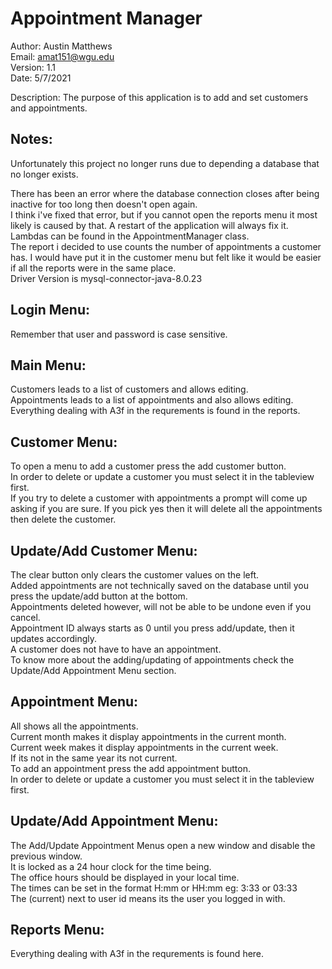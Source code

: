 # Appointment Manager  
Author: Austin Matthews  
Email: amat151@wgu.edu  
Version: 1.1  
Date: 5/7/2021  

Description: The purpose of this application is to add and set customers and appointments.


Notes:
----------------------------------------------------------------------------------------------------
Unfortunately this project no longer runs due to depending a database that no longer exists.  

There has been an error where the database connection closes after being inactive for too long then doesn't open again.   
I think i've fixed that error, but if you cannot open the reports menu it most likely is caused by that. A restart of the application will always fix it.  
Lambdas can be found in the AppointmentManager class.  
The report i decided to use counts the number of appointments a customer has. I would have put it in the customer menu but felt like it would be easier if all the reports were in the same place.  
Driver Version is mysql-connector-java-8.0.23  


Login Menu:
----------------------------------------------------------------------------------------------------
Remember that user and password is case sensitive.  


Main Menu:
----------------------------------------------------------------------------------------------------
Customers leads to a list of customers and allows editing.  
Appointments leads to a list of appointments and also allows editing.  
Everything dealing with A3f in the requrements is found in the reports.  


Customer Menu:
----------------------------------------------------------------------------------------------------
To open a menu to add a customer press the add customer button.  
In order to delete or update a customer you must select it in the tableview first.  
If you try to delete a customer with appointments a prompt will come up asking if you are sure. If you pick yes then it will delete all the appointments then delete the customer.  


Update/Add Customer Menu:
----------------------------------------------------------------------------------------------------
The clear button only clears the customer values on the left.  
Added appointments are not technically saved on the database until you press the update/add button at the bottom.  
Appointments deleted however, will not be able to be undone even if you cancel.   
Appointment ID always starts as 0 until you press add/update, then it updates accordingly.  
A customer does not have to have an appointment.  
To know more about the adding/updating of appointments check the Update/Add Appointment Menu section.  


Appointment Menu:
----------------------------------------------------------------------------------------------------
All shows all the appointments.  
Current month makes it display appointments in the current month.  
Current week makes it display appointments in the current week.  
If its not in the same year its not current.  
To add an appointment press the add appointment button.  
In order to delete or update a customer you must select it in the tableview first.  


Update/Add Appointment Menu:  
----------------------------------------------------------------------------------------------------
The Add/Update Appointment Menus open a new window and disable the previous window.  
It is locked as a 24 hour clock for the time being.  
The office hours should be displayed in your local time.  
The times can be set in the format H:mm or HH:mm eg: 3:33 or 03:33   
The (current) next to user id means its the user you logged in with.  


Reports Menu:
----------------------------------------------------------------------------------------------------
Everything dealing with A3f in the requrements is found here.  
